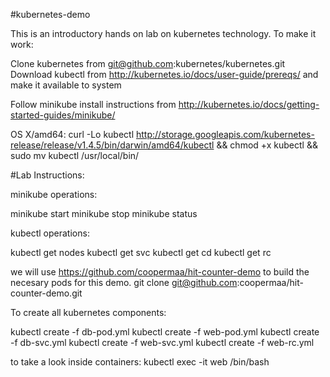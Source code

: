 #kubernetes-demo

This is an introductory hands on lab on kubernetes technology. To make it work:

Clone kubernetes from git@github.com:kubernetes/kubernetes.git
Download kubectl from http://kubernetes.io/docs/user-guide/prereqs/ and make it available to system

Follow minikube install instructions from http://kubernetes.io/docs/getting-started-guides/minikube/

OS X/amd64:
curl -Lo kubectl http://storage.googleapis.com/kubernetes-release/release/v1.4.5/bin/darwin/amd64/kubectl && chmod +x kubectl && sudo mv kubectl /usr/local/bin/

#Lab Instructions:

minikube operations:

minikube start
minikube stop
minikube status

kubectl operations:

kubectl get nodes
kubectl get svc
kubectl get cd
kubectl get rc

we will use https://github.com/coopermaa/hit-counter-demo to build the necesary pods for this demo.
git clone git@github.com:coopermaa/hit-counter-demo.git

To create all kubernetes components:

kubectl create -f db-pod.yml
kubectl create -f web-pod.yml
kubectl create -f db-svc.yml
kubectl create -f web-svc.yml
kubectl create -f web-rc.yml


to take a look inside containers:
kubectl exec -it web /bin/bash
